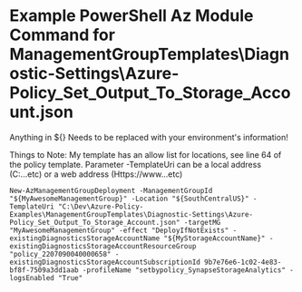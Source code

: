 # Example PowerShell Az Module Command for ManagementGroupTemplates\Diagnostic-Settings\Azure-Policy_Set_Output_To_Storage_Account.json
Anything in ${} Needs to be replaced with your environment's information!

Things to Note:
My template has an allow list for locations, see line 64 of the policy template.
Parameter -TemplateUri can be a local address (C:\...etc) or a web address (Https://www...etc)


```
New-AzManagementGroupDeployment -ManagementGroupId "${MyAwesomeManagementGroup}" -Location "${SouthCentralUS}" -TemplateUri "C:\Dev\Azure-Policy-Examples\ManagementGroupTemplates\Diagnostic-Settings\Azure-Policy_Set_Output_To_Storage_Account.json" -targetMG "MyAwesomeManagementGroup" -effect "DeployIfNotExists" -existingDiagnosticsStorageAccountName "${MyStorageAccountName}" -existingDiagnosticsStorageAccountResourceGroup "policy_2207090040000658" -existingDiagnosticsStorageAccountSubscriptionId 9b7e76e6-1c02-4e83-bf8f-7509a3dd1aab -profileName "setbypolicy_SynapseStorageAnalytics" -logsEnabled "True"
```